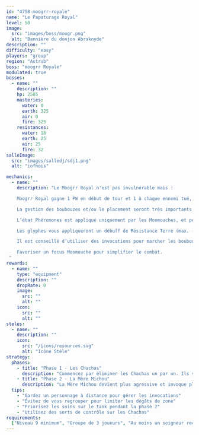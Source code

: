 ```yaml
---
id: "4758-moogrr-royale"
name: "Le Papaturage Royal"
level: 50
image:
  src: "images/boss/moogr.png"
  alt: "Bannière du donjon Abraknyde"
description: ""
difficulty: "easy"
players: "group"
region: "Astrub"
boss: "moogrr Royale"
modulated: true
bosses:
  - name: ""
    description: ""
    hp: 2505
    masteries:
      water: 0
      earth: 325
      air: 0
      fire: 325
    resistances:
      water: 18
      earth: 25
      air: 25
      fire: 32
salleImage:
  src: "images/salledj/sdj1.png"
  alt: "iofhois"

mechanics:
  - name: ""
    description: "Le Moogrr Royal n'est pas invulnérable mais :

    Moogrr Royal gagne 1 PW en début de tour et 1 à chaque ennemi tué, à son maximum elle fait exploser toutes les bouses infligeant de lourds dégâts.

    La gestion des boubouzes et/ou le placement seront très importants pour ne pas subir trop de dégâts du sort « Bombouzeument en chaîne », qui se débloque lorsque le Moogrr Royal a 5 PW. Il en gagne un à chaque début de tour et à chaque fois qu’un monstre est mis K.O (invocations comprises).

    L’état Phéromones est appliqué uniquement par les Moomouches, et permet aux autres monstres de vous retirer des résistances Terre.

    Les glyphes vous appliqueront un débuff de Résistance Terre (max. -100) via l’état Nauséabond et augmenteront les Résistances élémentaires des monstres (max. +100). Pour enlever ces glyphes, il vous faudra marcher sur la boubouze au centre du glyphe, au prix d’un malus de -100 PM pendant un tour.

    Il est conseillé d’utiliser des invocations pour marcher les boubouzes afin de limiter le retrait PM.

    Favoriser un focus Moomouche pour simplifier le combat.
 "
rewards:
  - name: ""
    type: "equipment"
    description: ""
    dropRate: 0
    image:
      src: ""
      alt: ""
    icon:
      src: ""
      alt: ""
steles:
  - name: ""
    description: ""
    icon:
      src: "/icons/resources.svg"
      alt: "Icône Stèle"
strategy:
  phases:
    - title: "Phase 1 - Les Chachas"
      description: "Commencez par éliminer les Chachas un par un. Ils sont faibles individuellement mais peuvent être dangereux en groupe. Concentrez vos attaques sur un seul Chacha à la fois."
    - title: "Phase 2 - La Mère Michou"
      description: "La Mère Michou devient plus agressive et invoque plus fréquemment des Chachas. Elle utilise des attaques de zone qui peuvent étourdir. Gardez vos distances et éliminez les Chachas invoqués rapidement."
  tips:
    - "Gardez un personnage à distance pour gérer les invocations"
    - "Évitez de vous regrouper pour limiter les dégâts de zone"
    - "Priorisez les soins sur le tank pendant la phase 2"
    - "Utilisez des sorts de contrôle sur les Chachas"
requirements:
  ["Niveau 9 minimum", "Groupe de 3 joueurs", "Au moins un soigneur recommandé"]
---
```

